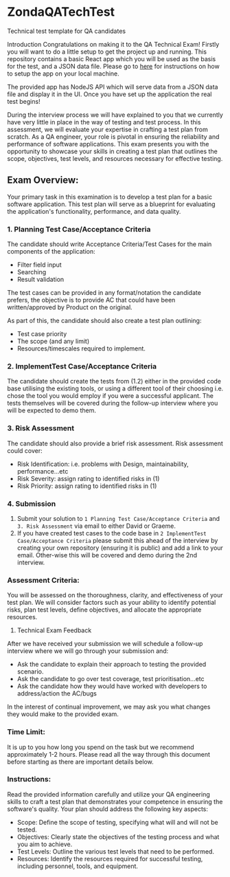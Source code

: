 # ZondaQATechTest
Technical test template for QA candidates


Introduction
Congratulations on making it to the QA Technical Exam! Firstly you will want to do a little setup to get the project up and running. This repository contains a basic React app which you will be used as the basis for the test, and a JSON data file.  Please go to [here](web/README.md) for instructions on how to setup the app on your local machine. 

The provided app has NodeJS API which will serve data from a JSON data file and display it in the UI.  Once you have set up the application the real test begins!

During the interview process we will have explained to you that we currently have very little in place in the way of testing and test process.  In this assessment, we will evaluate your expertise in crafting a test plan from scratch. As a QA engineer, your role is pivotal in ensuring the reliability and performance of software applications. This exam presents you with the opportunity to showcase your skills in creating a test plan that outlines the scope, objectives, test levels, and resources necessary for effective testing.


## Exam Overview:

Your primary task in this examination is to develop a test plan for a basic software application. This test plan will serve as a blueprint for evaluating the application's functionality, performance, and data quality.

### 1. Planning Test Case/Acceptance Criteria

The candidate should write Acceptance Criteria/Test Cases for the main components of the application: 
* Filter field input
* Searching
* Result validation

The test cases can be provided in any format/notation the candidate prefers, the objective is to provide AC that could have been written/approved by Product on the original.

As part of this, the candidate should also create a test plan outlining: 
* Test case priority 
* The scope (and any limit)
* Resources/timescales required to implement.

### 2. ImplementTest Case/Acceptance Criteria

The candidate should create the tests from (1.2) either in the provided code base utilising the existing tools, or using a different tool of their choosing i.e. chose the tool you would employ if you were a successful applicant.  The tests themselves will be covered during the follow-up interview where you will be expected to demo them.

### 3. Risk Assessment

The candidate should also provide a brief risk assessment.  Risk assessment could cover:
* Risk Identification: i.e. problems with Design, maintainability, performance...etc
* Risk Severity: assign rating to identified risks in (1)
* Risk Priority: assign rating to identified risks in (1)

### 4. Submission

1. Submit your solution to `1 Planning Test Case/Acceptance Criteria` and `3. Risk Assessment` via email to either David or Graeme. 
2. If you have created test cases to the code base in `2 ImplementTest Case/Acceptance Criteria` please submit this ahead of the interview by creating your own repository (ensuring it is public) and add a link to your email.  Other-wise this will be covered and demo during the 2nd interview. 

### Assessment Criteria: 

You will be assessed on the thoroughness, clarity, and effectiveness of your test plan. We will consider factors such as your ability to identify potential risks, plan test levels, define objectives, and allocate the appropriate resources.

1. Technical Exam Feedback

After we have received your submission we will schedule a follow-up interview where we will go through your submission and:
* Ask the candidate to explain their approach to testing the provided scenario.
* Ask the candidate to go over test coverage, test prioritisation...etc
* Ask the candidate how they would have worked with developers to address/action the AC/bugs 

In the interest of continual improvement, we may ask you what changes they would make to the provided exam.

### Time Limit: 

It is up to you how long you spend on the task but we recommend approximately 1-2 hours. Please read all the way through this document before starting as there are important details below.

### Instructions: 

Read the provided information carefully and utilize your QA engineering skills to craft a test plan that demonstrates your competence in ensuring the software's quality. Your plan should address the following key aspects:

* Scope: Define the scope of testing, specifying what will and will not be tested.
* Objectives: Clearly state the objectives of the testing process and what you aim to achieve.
* Test Levels: Outline the various test levels that need to be performed.
* Resources: Identify the resources required for successful testing, including personnel, tools, and equipment.

